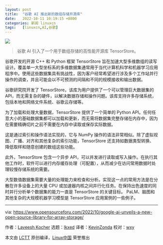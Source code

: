 ```yaml
---
layout: post
title:	"谷歌 AI 推出新的数组存储开源库"
date:	2022-10-11 10:19:15 +0800 
categories:	新闻 linuxcn 
tags:	[linuxcn,AI,谷歌]
---
```



![](/Asserts/Images//attachment/album/202210/11/101916slcfkc1mcdi69ao6.jpg)



> 
> 谷歌 AI 引入了一个用于数组存储的高性能开源库 TensorStore。
> 
> 
> 


谷歌开发的开源 C++ 和 Python 框架 TensorStore 旨在加速大型多维数组的读写设计。覆盖单一大型坐标系的多维数据集通常用于当代计算机科学和机器学习应用程序中。使用这些数据集具有挑战性，因为客户经常希望进行涉及多个工作站并行操作的调查，并且可能会以不可预测的间隔和不同的规模接收和输出数据。


谷歌研究院开发了 TensorStore，该库为用户提供了一个可以管理巨大数据集的 API，而无需复杂的硬件，以解决数据存储和操作问题。该库支持许多存储系统，包括本地和网络文件系统、谷歌云存储等。


为了加载和处理大量数据，TensorStore 提供了一个简单的 Python API。任何任意大小的基础数据集都可以加载和更新，而无需将数据集完整存储在内存中，因为在需要精确切片之前不需要在内存中读取或保存实际数据。


这是通过索引和操作语法实现的，它与 NumPy 操作的语法非常相似。除了虚拟视图、广播、对齐和其他复杂的索引功能，TensorStore 还支持如数据类型转换、降低取样和随意创建的数组这些功能。


此外，TensorStore 包含一个异步 API，可以并发进行读取或写入操作。在执行其他工作时，软件可以进行内存缓存处理（可配置），从而减少在访问常用数据时处理较慢存储系统的需要。


大型数值数据集需要大量的处理能力来检查和分析。实现这一点的常用方法是在分散在许多设备上的大量 CPU 或加速器内核之间并行化任务。在保持出色速度的同时并行分析单个数据集的能力一直是 TensorStore 的关键目标。 PaLM、脑图和其他复杂的大规模机器学习模型是 TensorStore 应用案例的一些例子。




---


via: <https://www.opensourceforu.com/2022/10/google-ai-unveils-a-new-open-source-library-for-array-storage/>


作者：[Laveesh Kocher](https://www.opensourceforu.com/author/laveesh-kocher/) 选题：[lkxed](https://github.com/lkxed) 译者：[KevinZonda](https://github.com/KevinZonda) 校对：[wxy](https://github.com/wxy)


本文由 [LCTT](https://github.com/LCTT/TranslateProject) 原创编译，[Linux中国](https://linux.cn/) 荣誉推出

